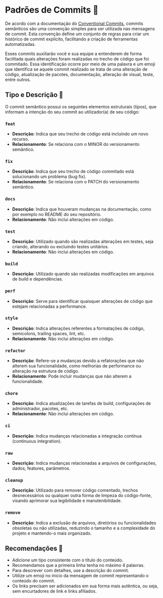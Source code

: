 # Padrões de Commits 📜

De acordo com a documentação do [Conventional Commits](https://www.conventionalcommits.org/en/v1.0.0/), commits semânticos são uma convenção simples para ser utilizada nas mensagens de commit. Esta convenção define um conjunto de regras para criar um histórico de commit explícito, facilitando a criação de ferramentas automatizadas.

Esses commits auxiliarão você e sua equipe a entenderem de forma facilitada quais alterações foram realizadas no trecho de código que foi commitado. Essa identificação ocorre por meio de uma palavra e um emoji que identifica se aquele commit realizado se trata de uma alteração de código, atualização de pacotes, documentação, alteração de visual, teste, entre outros.

## Tipo e Descrição 🦄

O commit semântico possui os seguintes elementos estruturais (tipos), que informam a intenção do seu commit ao utilizador(a) de seu código:

### ```feat```
- **Descrição**: Indica que seu trecho de código está incluindo um novo recurso.
- **Relacionamento**: Se relaciona com o MINOR do versionamento semântico.

### ```fix```
- **Descrição**: Indica que seu trecho de código commitado está solucionando um problema (bug fix).
- **Relacionamento**: Se relaciona com o PATCH do versionamento semântico.

### ```docs```
- **Descrição**: Indica que houveram mudanças na documentação, como por exemplo no README do seu repositório.
- **Relacionamento**: Não inclui alterações em código.

### ```test```
- **Descrição**: Utilizado quando são realizadas alterações em testes, seja criando, alterando ou excluindo testes unitários.
- **Relacionamento**: Não inclui alterações em código.

### ```build```
- **Descrição**: Utilizado quando são realizadas modificações em arquivos de build e dependências.

### ```perf```
- **Descrição**: Serve para identificar quaisquer alterações de código que estejam relacionadas a performance.

### ```style```
- **Descrição**: Indica alterações referentes a formatações de código, semicolons, trailing spaces, lint, etc.
- **Relacionamento**: Não inclui alterações em código.

### ```refactor```
- **Descrição**: Refere-se a mudanças devido a refatorações que não alterem sua funcionalidade, como melhorias de performance ou alteração na estrutura de código.
- **Relacionamento**: Pode incluir mudanças que não alterem a funcionalidade.

### ```chore```
- **Descrição**: Indica atualizações de tarefas de build, configurações de administrador, pacotes, etc.
- **Relacionamento**: Não inclui alterações em código.

### ```ci```
- **Descrição**: Indica mudanças relacionadas a integração contínua (continuous integration).

### ```raw```
- **Descrição**: Indica mudanças relacionadas a arquivos de configurações, dados, features, parâmetros.

### ```cleanup```
- **Descrição**: Utilizado para remover código comentado, trechos desnecessários ou qualquer outra forma de limpeza do código-fonte, visando aprimorar sua legibilidade e manutenibilidade.

### ```remove```
- **Descrição**: Indica a exclusão de arquivos, diretórios ou funcionalidades obsoletas ou não utilizadas, reduzindo o tamanho e a complexidade do projeto e mantendo-o mais organizado.

## Recomendações 🎉

- Adicione um tipo consistente com o título do conteúdo.
- Recomendamos que a primeira linha tenha no máximo 4 palavras.
- Para descrever com detalhes, use a descrição do commit.
- Utilize um emoji no início da mensagem de commit representando o conteúdo do commit.
- Os links precisam ser adicionados em sua forma mais autêntica, ou seja, sem encurtadores de link e links afiliados.
